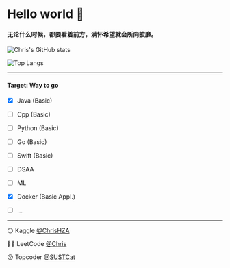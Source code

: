 # Hello world 🥳

#### 无论什么时候，都要看着前方，满怀希望就会所向披靡。

![Chris's GitHub stats](https://github-readme-stats.vercel.app/api?username=HeZean&count_private=true&show_icons=true)

![Top Langs](https://github-readme-stats.vercel.app/api/top-langs/?username=HeZean&layout=compact)

---

#### Target: Way to go

- [x] Java (Basic)
- [ ] Cpp (Basic)
- [ ] Python (Basic)
- [ ] Go (Basic)
- [ ] Swift (Basic)
- [ ] DSAA
- [ ] ML
- [x] Docker (Basic Appl.)
- [ ] ...


---

😶 Kaggle [@ChrisHZA](https://www.kaggle.com/chrishza)

😶‍🌫️ LeetCode [@Chris](https://leetcode-cn.com/u/chris-eh/)

😮 Topcoder [@SUSTCat](https://www.topcoder.com/members/SUSTCat)
